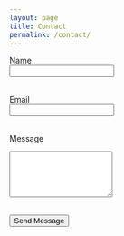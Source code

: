 ```yaml
---
layout: page
title: Contact
permalink: /contact/
---
```


<form action="https://formspree.io/f/xblzbjrp" method="POST">
  <label for="name">Name</label><br>
  <input type="text" id="name" name="name" required><br><br>

  <label for="email">Email</label><br>
  <input type="email" id="email" name="_replyto" required><br><br>

  <label for="message">Message</label><br>
  <textarea id="message" name="message" rows="5" required></textarea><br><br>

  <input type="hidden" name="_subject" value="New message from your portfolio site">
  <input type="hidden" name="_next" value="https://danielv089.github.io/thank-you" />

  <button type="submit">Send Message</button>
</form>


